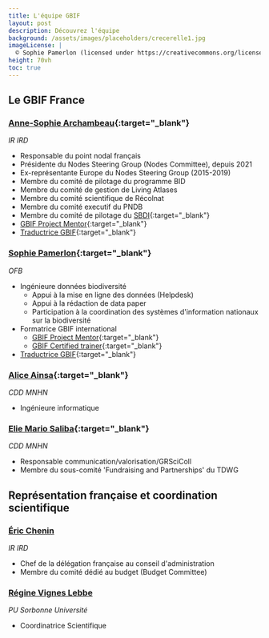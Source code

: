 ```yaml
---
title: L'équipe GBIF
layout: post
description: Découvrez l'équipe 
background: /assets/images/placeholders/crecerelle1.jpg
imageLicense: |
  © Sophie Pamerlon (licensed under https://creativecommons.org/licenses/by-sa/4.0/)
height: 70vh
toc: true
---
```

<style> .feature-img img {background-color: white; object-fit: cover }> </style>
## Le GBIF France

### [Anne-Sophie Archambeau](https://www.patrinat.fr/fr/annuaire/anne-sophie-archambeau-6077){:target="_blank"}
_IR IRD_
- Responsable du point nodal français 
- Présidente du Nodes Steering Group (Nodes Committee), depuis 2021
- Ex-représentante Europe du Nodes Steering Group (2015-2019)
- Membre du comité de pilotage du programme BID
- Membre du comité de gestion de Living Atlases
- Membre du comité scientifique de Récolnat 
- Membre du comité executif du PNDB
- Membre du comité de pilotage du [SBDI](https://biodiversitydata.se/){:target="_blank"}
- [GBIF Project Mentor](https://www.gbif.org/mentors){:target="_blank"}
- [Traductrice GBIF](https://www.gbif.org/fr/translators#list){:target="_blank"}

### [Sophie Pamerlon](https://www.patrinat.fr/fr/annuaire/sophie-pamerlon-6148){:target="_blank"}
_OFB_
- Ingénieure données biodiversité
    - Appui à la mise en ligne des données (Helpdesk)
    - Appui à la rédaction de data paper
    - Participation à la coordination des systèmes d'information nationaux sur la biodiversité
- Formatrice GBIF international
    - [GBIF Project Mentor](https://www.gbif.org/mentors){:target="_blank"}
    - [GBIF Certified trainer](https://www.gbif.org/mentors){:target="_blank"}
- [Traductrice GBIF](https://www.gbif.org/fr/translators#list){:target="_blank"}

### [Alice Ainsa](https://isyeb.mnhn.fr/fr/annuaire/alice-ainsa-9568){:target="_blank"}
_CDD MNHN_
- Ingénieure informatique

### [Elie Mario Saliba](https://www.patrinat.fr/fr/annuaire/elie-saliba-7239){:target="_blank"}
_CDD MNHN_
- Responsable communication/valorisation/GRSciColl
- Membre du sous-comité 'Fundraising and Partnerships' du TDWG

## Représentation française et coordination scientifique

### [Éric Chenin](https://scai.sorbonne-universite.fr/public/profiles/view/54d0fe54d1e123a8f10f/33)
_IR IRD_
- Chef de la délégation française au conseil d'administration
- Membre du comité dédié au budget (Budget Committee)

### [Régine Vignes Lebbe](https://isyeb.mnhn.fr/fr/annuaire/regine-vignes-lebbe-408)
_PU Sorbonne Université_
- Coordinatrice Scientifique


